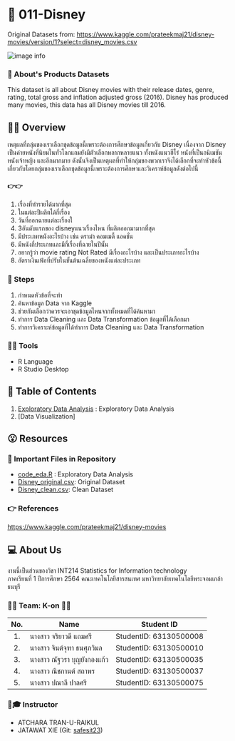 # 🎯 011-Disney
Original Datasets from: https://www.kaggle.com/prateekmaj21/disney-movies/version/1?select=disney_movies.csv

![image info](https://0fa3f547-a-62cb3a1a-s-sites.googlegroups.com/site/disneyclub1616101/2-wa/Disney_Wallpaper_by_xuigen.jpg?attachauth=ANoY7cqjPoRRTQU8ELIaM9Ij97hObB2O-VaG1mJYT405vjBYQf-8wFU8LR7P4irGjVHBUdNtkxzEVdVk8nHuRBEI8Fk9ojbe3r1g8_qDRmnP1C3-EjaQMM1PXeLAxOdOBbNvDFtOlAags51Wim_zIMLmKujmOsKuQ6c4utbhYm_1USWg1PxUZA_RfBsXDfmu_mETfefhAOxY53lq5aKtQYIE2LDwAH49hQ4XBN9bsOF6yNq6ejChtrlMea6fnf_Wb_bl2FfdF73I&attredirects=0)


### 📢 About's Products Datasets

This dataset is all about Disney movies with their release dates, genre, rating, total gross and inflation adjusted gross (2016). Disney has produced many movies, this data has all Disney movies till 2016.


## 📒📝 Overview

เหตุผลที่กลุ่มของเราเลือกชุดข้อมูลนี้เพราะต้องการศึกษาข้อมูลเกี่ยวกับ Disney เนื่องจาก Disney เป็นค่ายหนังที่นิยมในทั่วโลกแถมยังมีตัวเลือกหลากหลายแนว ทั้งหนังแนวฮีโร่ หนังที่เป็นอนิเมชัน หนังเจ้าหญิง และอีกมากมาย ดังนั้นจึงเป็นเหตุผลที่ทำให้กลุ่มของพวกเราจึงได้เลือกที่จะทำหัวข้อนี้เกี่ยวกับโดยกลุ่มของเราเลือกชุดข้อมูลนี้เพราะต้องการศึกษาและวิเคราห์ข้อมูลดังต่อไปนี้
 #### 👉👉
1. เรื่องที่ทำรายได้มากที่สุด
2. ในแต่ละปีผลิตได้กี่เรื่อง
3. วันที่ออกฉายแต่ละเรื่องใ
4. 3อันดับแรกของ disneyแนวเรื่องไหน ที่ผลิตออกมามากที่สุด
5. มีประเภทหนังอะไรบ้าง เช่น ดราม่า คอมเมดี้ แอคชั่น
6. มีหนังกี่ประเภทและมีกี่เรื่องที่ฉายในปีนั้น
7. อยากรู้ว่า movie rating Not Rated มีเรื่องอะไรบ้าง และเป็นประเภทอะไรบ้าง
8. อัตราเงินเฟ้อที่ปรับในขั้นต้นเฉลี่ยของหนังแต่ละประเภท




### 📑 Steps

1. กำหนดหัวข้อที่จะทำ
2. ค้นหาข้อมูล Data จาก Kaggle
3. ช่วยกันเลือกว่าควรจะเอาชุดข้อมูลไหนจากทั้งหมดที่ได้ค้นหามา
4. ทำการ Data Cleaning และ Data Transformation ข้อมูลที่ได้เลือกมา
5. ทำการวิเคราะห์ข้อมูลที่ได้ทำการ Data Cleaning และ Data Transformation 



### 🧰🔧 Tools

- R Language
- R Studio Desktop



## 📌 Table of Contents

1. [Exploratory Data Analysis]() : Exploratory Data Analysis
2. [Data Visualization]




##  😮 Resources
### 🔗 Important Files in Repository

- [code_eda.R](./Term_assignment_[Group]/Midterm/code_eda.md) : Exploratory Data Analysis
- [Disney_original.csv](./Disney_original.csv): Original Dataset
- [Disney_clean.csv](./Disney_clean.csv): Clean Dataset



### 👉 References
https://www.kaggle.com/prateekmaj21/disney-movies



##  💻 About Us
งานนี้เป็นส่วนของวิชา INT214 Statistics for Information technology <br/> ภาคเรียนที่ 1 ปีการศึกษา 2564 คณะเทคโนโลยีสารสนเทศ มหาวิทยาลัยเทคโนโลยีพระจอมเกล้าธนบุรี



### 🎸🥁 Team: K-on 🎸🥁
| No. | Name              | Student ID   |
|:---:|-------------------|--------------|
|1.   |นางสาว จริยาวดี แถมศรี| StudentID: 63130500008|
|2.   |นางสาว จินต์จุฑา ธนศุภวิมล |StudentID: 63130500010|
|3.   |นางสาว ณัฐวรา บุญยังกองแก้ว| StudentID: 63130500035|
|4.   |นางสาว ณิชกานต์ สถาพร |StudentID: 63130500037|
|5.   |นางสาว ปณาลี ปาลศรี |StudentID: 63130500075|


### 🤯🎓 Instructor
- ATCHARA TRAN-U-RAIKUL
- JATAWAT XIE (Git: [safesit23](https://github.com/safesit23))



